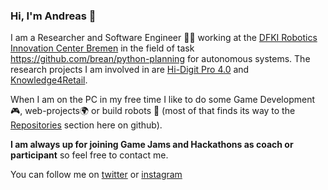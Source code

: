 ### Hi, I'm Andreas 👋

I am a Researcher and Software Engineer 👨‍💻 working at the [DFKI Robotics Innovation Center Bremen](https://robotik.dfki-bremen.de/en/) in the field of task https://github.com/brean/python-planning for autonomous systems. The research projects I am involved in are [Hi-Digit Pro 4.0](https://robotik.dfki-bremen.de/en/research/projects/hi-digit-pro-40.html) and [Knowledge4Retail](https://knowledge4retail.org/en/).

When I am on the PC in my free time I like to do some Game Development🎮, web-projects🌍 or build robots 🤖 (most of that finds its way to the [Repositories](https://github.com/brean?tab=repositories) section here on github).

**I am always up for joining Game Jams and Hackathons as coach or participant** so feel free to contact me.

You can follow me on [twitter](https://twitter.com/datanonsense) or [instagram](https://www.instagram.com/datanonsense/)

<!--
**brean/brean** is a ✨ _special_ ✨ repository because its `README.md` (this file) appears on your GitHub profile.

Here are some ideas to get you started:

- 🔭 I’m currently working on ...
- 🌱 I’m currently learning ...
- 👯 I’m looking to collaborate on ...
- 🤔 I’m looking for help with ...
- 💬 Ask me about ...
- 📫 How to reach me: ...
- 😄 Pronouns: ...
- ⚡ Fun fact: ...
-->
